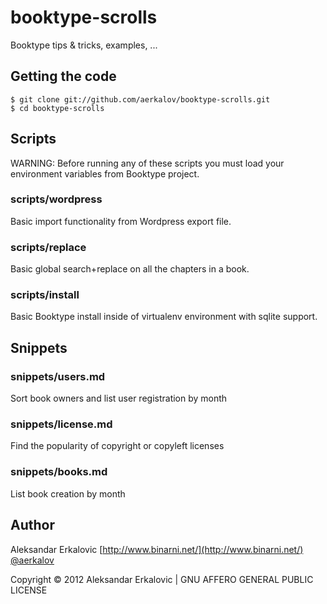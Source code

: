 booktype-scrolls
================

Booktype tips &amp; tricks, examples, ... 

Getting the code
----------------

    $ git clone git://github.com/aerkalov/booktype-scrolls.git
    $ cd booktype-scrolls

Scripts
-------

WARNING: Before running any of these scripts you must load your environment variables from Booktype project.

### scripts/wordpress

Basic import functionality from Wordpress export file.

### scripts/replace

Basic global search+replace on all the chapters in a book.

### scripts/install

Basic Booktype install inside of virtualenv environment with sqlite support.


Snippets
--------

### snippets/users.md

Sort book owners and list user registration by month

### snippets/license.md

Find the popularity of copyright or copyleft licenses

### snippets/books.md

List book creation by month

Author
------

Aleksandar Erkalovic [http://www.binarni.net/](http://www.binarni.net/) [@aerkalov](http://twitter.com/aerkalov/)

Copyright © 2012 Aleksandar Erkalovic | GNU AFFERO GENERAL PUBLIC LICENSE
